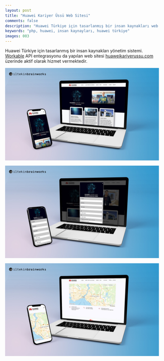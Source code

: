 ```yaml
---
layout: post
title: "Huawei Kariyer Üssü Web Sitesi"
comments: false
description: "Huawei Türkiye için tasarlanmış bir insan kaynakları web sitesi."
keywords: "php, huawei, insan kaynayları, huawei türkiye"
images: 003
---
```


Huawei Türkiye için tasarlanmış bir insan kaynakları yönetim sistemi. [Workable](https://workable.com) API entegrasyonu da yapılan web sitesi [huaweikariyerussu.com](https://huaweikariyerussu.com) üzerinde aktif olarak hizmet vermektedir.

![001](../assets/images/portfolio/003/001.jpg)

![002](../assets/images/portfolio/003/002.jpg)

![003](../assets/images/portfolio/003/003.jpg)